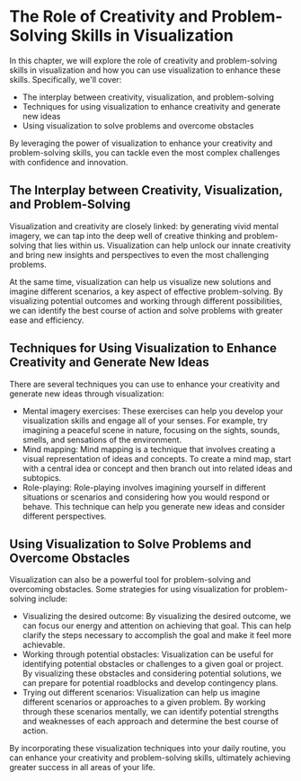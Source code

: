 The Role of Creativity and Problem-Solving Skills in Visualization
====================================================================================================================================================

In this chapter, we will explore the role of creativity and problem-solving skills in visualization and how you can use visualization to enhance these skills. Specifically, we'll cover:

* The interplay between creativity, visualization, and problem-solving
* Techniques for using visualization to enhance creativity and generate new ideas
* Using visualization to solve problems and overcome obstacles

By leveraging the power of visualization to enhance your creativity and problem-solving skills, you can tackle even the most complex challenges with confidence and innovation.

The Interplay between Creativity, Visualization, and Problem-Solving
--------------------------------------------------------------------

Visualization and creativity are closely linked: by generating vivid mental imagery, we can tap into the deep well of creative thinking and problem-solving that lies within us. Visualization can help unlock our innate creativity and bring new insights and perspectives to even the most challenging problems.

At the same time, visualization can help us visualize new solutions and imagine different scenarios, a key aspect of effective problem-solving. By visualizing potential outcomes and working through different possibilities, we can identify the best course of action and solve problems with greater ease and efficiency.

Techniques for Using Visualization to Enhance Creativity and Generate New Ideas
-------------------------------------------------------------------------------

There are several techniques you can use to enhance your creativity and generate new ideas through visualization:

* Mental imagery exercises: These exercises can help you develop your visualization skills and engage all of your senses. For example, try imagining a peaceful scene in nature, focusing on the sights, sounds, smells, and sensations of the environment.
* Mind mapping: Mind mapping is a technique that involves creating a visual representation of ideas and concepts. To create a mind map, start with a central idea or concept and then branch out into related ideas and subtopics.
* Role-playing: Role-playing involves imagining yourself in different situations or scenarios and considering how you would respond or behave. This technique can help you generate new ideas and consider different perspectives.

Using Visualization to Solve Problems and Overcome Obstacles
------------------------------------------------------------

Visualization can also be a powerful tool for problem-solving and overcoming obstacles. Some strategies for using visualization for problem-solving include:

* Visualizing the desired outcome: By visualizing the desired outcome, we can focus our energy and attention on achieving that goal. This can help clarify the steps necessary to accomplish the goal and make it feel more achievable.
* Working through potential obstacles: Visualization can be useful for identifying potential obstacles or challenges to a given goal or project. By visualizing these obstacles and considering potential solutions, we can prepare for potential roadblocks and develop contingency plans.
* Trying out different scenarios: Visualization can help us imagine different scenarios or approaches to a given problem. By working through these scenarios mentally, we can identify potential strengths and weaknesses of each approach and determine the best course of action.

By incorporating these visualization techniques into your daily routine, you can enhance your creativity and problem-solving skills, ultimately achieving greater success in all areas of your life.
